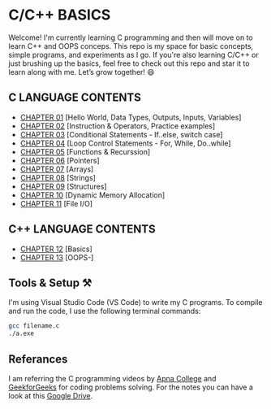 # C/C++ BASICS
Welcome! I'm currently learning C programming and then will move on to learn C++ and OOPS conceps. This repo is my space for basic concepts, simple programs, and experiments as I go. 
If you're also learning C/C++ or just brushing up the basics, feel free to check out this repo and star it to learn along with me. Let’s grow together! 😄

## C LANGUAGE CONTENTS
- [CHAPTER 01](https://github.com/SUHANI102003/C-CPP_BASICS/tree/main/CHAPTER%2001) [Hello World, Data Types, Outputs, Inputs, Variables]
- [CHAPTER 02](https://github.com/SUHANI102003/C-CPP_BASICS/tree/main/CHAPTER%2002) [Instruction & Operators, Practice examples]
- [CHAPTER 03](https://github.com/SUHANI102003/C-CPP_BASICS/tree/main/CHAPTER%2003) [Conditional Statements - If..else, switch case]
- [CHAPTER 04](https://github.com/SUHANI102003/C-CPP_BASICS/tree/main/CHAPTER%2004) [Loop Control Statements - For, While, Do..while]
- [CHAPTER 05](https://github.com/SUHANI102003/C-CPP_BASICS/tree/main/CHAPTER%2005) [Functions & Recurssion]
- [CHAPTER 06](https://github.com/SUHANI102003/C-CPP_BASICS/tree/main/CHAPTER%2006) [Pointers]
- [CHAPTER 07](https://github.com/SUHANI102003/C-CPP_BASICS/tree/main/CHAPTER%2007) [Arrays]
- [CHAPTER 08](https://github.com/SUHANI102003/C-CPP_BASICS/tree/main/CHAPTER%2008) [Strings]
- [CHAPTER 09](https://github.com/SUHANI102003/C-CPP_BASICS/tree/main/CHAPTER%2009) [Structures]
- [CHAPTER 10](https://github.com/SUHANI102003/C-CPP_BASICS/tree/main/CHAPTER%2010) [Dynamic Memory Allocation]
- [CHAPTER 11](https://github.com/SUHANI102003/C-CPP_BASICS/tree/main/CHAPTER%2011) [File I/O]

## C++ LANGUAGE CONTENTS
- [CHAPTER 12](https://github.com/SUHANI102003/C-CPP_BASICS/tree/main/CHAPTER%2012) [Basics]
- [CHAPTER 13](https://github.com/SUHANI102003/C-CPP_BASICS/tree/main/CHAPTER%2013) [OOPS-]

  
## Tools & Setup ⚒️
I'm using Visual Studio Code (VS Code) to write my C programs.
To compile and run the code, I use the following terminal commands:
```bash
gcc filename.c
./a.exe
```

## Referances
I am referring the C programming videos by [Apna College](https://www.youtube.com/watch?v=irqbmMNs2Bo&t=16856s) and [GeekforGeeks](https://www.geeksforgeeks.org/c/c-exercises/) for coding problems solving.
For the notes you can have a look at this [Google Drive](https://drive.google.com/drive/folders/1SEfL7Yw3nJfVLToz9MAuAm2_NoCCk1qD).

